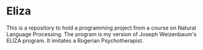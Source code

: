 # Eliza
This is a repository to hold a programming project from a course on Natural Language Processing. The program is my version of Joseph Weizenbaum's ELIZA program. It imitates a Rogerian Psychotherapist.
